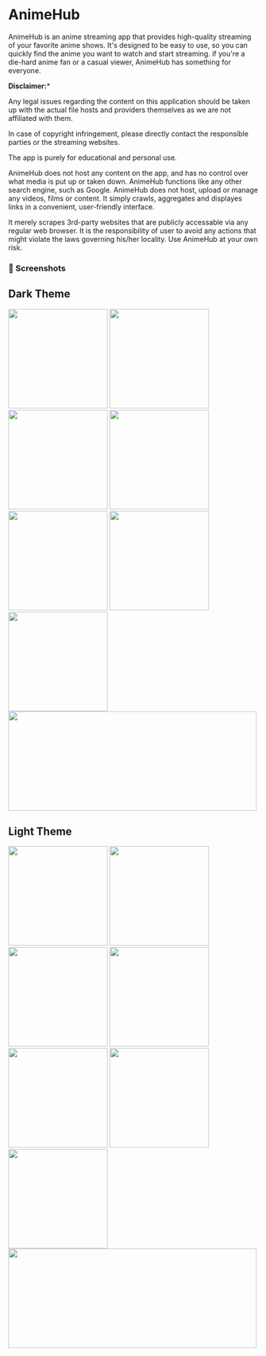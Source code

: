 # AnimeHub

AnimeHub is an anime streaming app that provides high-quality streaming of your favorite anime shows.
It's designed to be easy to use, so you can quickly find the anime you want to watch and start
streaming. if you're a die-hard anime fan or a casual
viewer, AnimeHub has something for everyone.

**Disclaimer:***

Any legal issues regarding the content on this application should be taken up with the actual file
hosts and providers themselves as we are not affiliated with them.

In case of copyright infringement, please directly contact the responsible parties or the streaming
websites.

The app is purely for educational and personal use.

AnimeHub does not host any content on the app, and has no control over what media is put up or taken
down. AnimeHub functions like any other search engine, such as Google. AnimeHub does not host, upload
or manage any videos, films or content. It simply crawls, aggregates and displayes links in a
convenient, user-friendly interface.

It merely scrapes 3rd-party websites that are publicly accessable via any regular web browser. It is
the responsibility of user to avoid any actions that might violate the laws governing his/her
locality. Use AnimeHub at your own risk.

### 📱 Screenshots
## Dark Theme
[<img src="screenshot/dark_9.jpg" width="200"/>](screenshot/dark_9.jpg)
[<img src="screenshot/dark_2.jpg" width="200"/>](screenshot/dark_2.jpg)
[<img src="screenshot/dark_5.jpg" width="200"/>](screenshot/dark_5.jpg)
[<img src="screenshot/dark_4.jpg" width="200"/>](screenshot/dark_4.jpg)
[<img src="screenshot/dark_3.jpg" width="200"/>](screenshot/dark_3.jpg)
[<img src="screenshot/dark_6.jpg" width="200"/>](screenshot/dark_6.jpg)
[<img src="screenshot/dark_7.jpg" width="200"/>](screenshot/dark_7.jpg)
[<img src="screenshot/dark_1.jpg" width="500" height="200"/>](screenshot/dark_1.jpg)

## Light Theme
[<img src="screenshot/light_8.jpg" width="200"/>](screenshot/light_8.jpg)
[<img src="screenshot/light_5.jpg" width="200"/>](screenshot/light_5.jpg)
[<img src="screenshot/light_4.jpg" width="200"/>](screenshot/light_4.jpg)
[<img src="screenshot/light_3.jpg" width="200"/>](screenshot/light_3.jpg)
[<img src="screenshot/light_2.jpg" width="200"/>](screenshot/light_2.jpg)
[<img src="screenshot/light_6.jpg" width="200"/>](screenshot/light_6.jpg)
[<img src="screenshot/light_7.jpg" width="200"/>](screenshot/light_7.jpg)
[<img src="screenshot/light_1.jpg" width="500" height="200"/>](screenshot/light_1.jpg)




